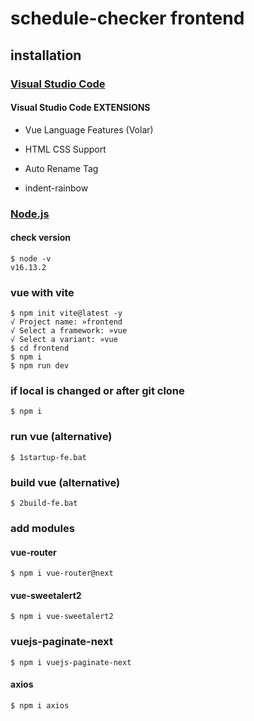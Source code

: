 # schedule-checker frontend

## installation

### [Visual Studio Code](https://code.visualstudio.com)

#### Visual Studio Code EXTENSIONS

- Vue Language Features (Volar)

- HTML CSS Support

- Auto Rename Tag

- indent-rainbow

### [Node.js](https://nodejs.org/ko)

#### check version

```console
$ node -v
v16.13.2
```

### vue with vite

```console
$ npm init vite@latest -y
√ Project name: »frontend
√ Select a framework: »vue
√ Select a variant: »vue
$ cd frontend
$ npm i
$ npm run dev
```

### if local is changed or after git clone

```
$ npm i
```

### run vue (alternative)

```
$ 1startup-fe.bat
```

### build vue (alternative)

```
$ 2build-fe.bat
```

### add modules

#### vue-router

```console
$ npm i vue-router@next
```

#### vue-sweetalert2

```console
$ npm i vue-sweetalert2
```

### vuejs-paginate-next

```console
$ npm i vuejs-paginate-next
```

#### axios

```console
$ npm i axios
```
